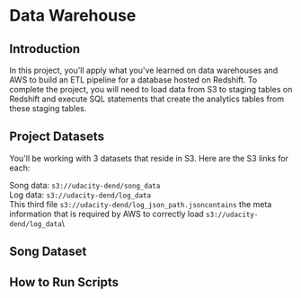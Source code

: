 # Data Warehouse

## Introduction

In this project, you'll apply what you've learned on data warehouses and AWS to build an ETL pipeline for a database hosted on Redshift. To complete the project, you will need to load data from S3 to staging tables on Redshift and execute SQL statements that create the analytics tables from these staging tables.

## Project Datasets

You'll be working with 3 datasets that reside in S3. Here are the S3 links for each:

Song data: ```s3://udacity-dend/song_data```\
Log data: ```s3://udacity-dend/log_data```\
This third file ```s3://udacity-dend/log_json_path.jsoncontains``` the meta information that is required by AWS to correctly load ```s3://udacity-dend/log_data```\

## Song Dataset


## How to Run Scripts


